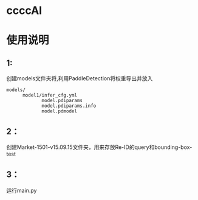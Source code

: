 # ccccAI
# 使用说明
## 1:

创建models文件夹将,利用PaddleDetection将权重导出并放入

```
models/
      model1/infer_cfg.yml
             model.pdiparams
             model.pdiparams.info
             model.pdmodel
```

## 2：

创建Market-1501-v15.09.15文件夹，用来存放Re-ID的query和bounding-box-test

## 3：

运行main.py
